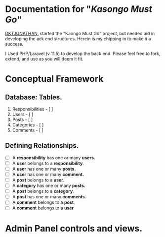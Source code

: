 # Documentation for "_Kasongo Must Go_"

[DKTJONATHAN](https://github.com/DKTJONATHAN/Ruto-Must-Go), started the "Kaongo Must Go" project, but needed aid in developing the ack end structures. Herein is my chipping in to make it a success.

I Used PHP/Laravel (v 11.5) to develop the back end. Please feel free to fork, extend, and use as you will deem it fit.

# Conceptual Framework

## Database: Tables.

1. Responsibilities - [ ]
2. Users - [ ]
3. Posts - [ ]
4. Categories - [ ]
5. Comments - [ ]

## Defining Relationships.

- [ ] A **responsibility** has one or many **users.**
- [ ] A **user** belongs to a **responsibility**.
- [ ] A **user** has one or many **posts.**
- [ ] A **user** has one or many **comment.**
- [ ] A **post** belongs to a **user**.
- [ ] A **category** has one or many **posts.**
- [ ] A **post** belongs to a **category**.
- [ ] A **post** has one or many **comments.**
- [ ] A **comment** belongs to a **post**.
- [ ] A **comment** belongs to a **user**

# Admin Panel controls and views.
